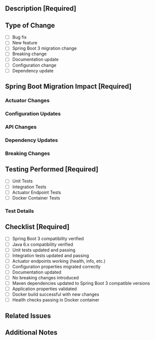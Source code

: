 <!-- 
This pull request template is designed to ensure proper validation of Spring Boot 3 and Java 6.x migration changes.
Please fill out all required sections marked with [Required] thoroughly.
-->

## Description [Required]
<!-- Provide a clear and concise description of your changes -->


## Type of Change
<!-- Check relevant options by placing x in [ ] -->
- [ ] Bug fix
- [ ] New feature
- [ ] Spring Boot 3 migration change
- [ ] Breaking change
- [ ] Documentation update
- [ ] Configuration change
- [ ] Dependency update

## Spring Boot Migration Impact [Required]
<!-- Detail the specific impacts of Spring Boot 3 migration in the following areas -->

### Actuator Changes
<!-- List any changes to actuator endpoints, health indicators, or metrics -->


### Configuration Updates
<!-- Detail changes to application.properties, YAML files, or other configuration -->


### API Changes
<!-- Document any API modifications, including breaking changes -->


### Dependency Updates
<!-- List updated dependencies and their versions -->


### Breaking Changes
<!-- Clearly identify any breaking changes and migration steps -->


## Testing Performed [Required]
<!-- Check all tests performed -->
- [ ] Unit Tests
- [ ] Integration Tests
- [ ] Actuator Endpoint Tests
- [ ] Docker Container Tests

### Test Details
<!-- Provide specific details about the tests performed -->


## Checklist [Required]
<!-- Verify all requirements are met by marking completed items -->
- [ ] Spring Boot 3 compatibility verified
- [ ] Java 6.x compatibility verified
- [ ] Unit tests updated and passing
- [ ] Integration tests updated and passing
- [ ] Actuator endpoints working (health, info, etc.)
- [ ] Configuration properties migrated correctly
- [ ] Documentation updated
- [ ] No breaking changes introduced
- [ ] Maven dependencies updated to Spring Boot 3 compatible versions
- [ ] Application properties validated
- [ ] Docker build successful with new changes
- [ ] Health checks passing in Docker container

## Related Issues
<!-- Link any related issues using #issue_number -->


## Additional Notes
<!-- Add any additional context or notes about the changes -->


<!-- 
Template Version: 1.0.0
Last Updated: 2023
-->